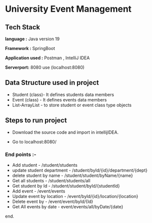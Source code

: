 
# University Event Management


## Tech Stack

**language :** Java version 19

**Framework :** SpringBoot

**Application used :** Postman , IntelliJ IDEA

**Serverport:** 8080 use (localhost:8080)

## Data Structure used in project
- Student (class)- It defines students data members 
- Event (class) - It defines events data members
- List-ArrayList - to store student or event class type objects

## Steps to run project

- Download the source code and import in intellijIDEA.

- Go to localhost:8080/

### End points :-
- Add student - /student/students
- update student department - /student/byId/{id}/department/{dept}
- delete student by name - /student/student/byName/{name}
- Get all students - /student/students/all
- Get student by Id - /student/student/byId/{studentId}
- Add event - /event/events
- Update event by location - /event/byId/{id}/location/{location}
- Delete event by  - /event/event/byId/{Id}
- Get All events by date - event/events/all/byDate/{date}

end.


